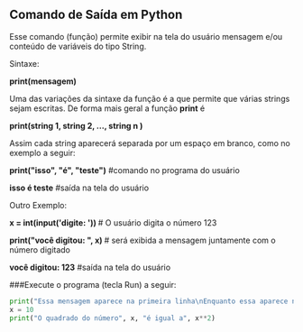 ## Comando de Saída em Python

Esse comando (função) permite exibir na tela do usuário mensagem e/ou conteúdo de variáveis do tipo String. 
<p>Sintaxe:</p>
                <p><b>print(mensagem)</b></p>

Uma das variações da sintaxe da função é a que permite que várias strings sejam escritas. De forma mais geral a função **print** é
                <p><b>print(string 1, string 2, …, string n )</b></p>
Assim cada string aparecerá separada por um espaço em branco, como no exemplo a seguir:
<p><b>
print("isso", "é", "teste")</b> #comando no programa do usuário</p>
<p><b>isso é teste</b>          #saída na tela do usuário</p>

Outro Exemplo:
<p><b>
x = int(input('digite: ')) </b> # O usuário digita o número 123</p>
<p><b>print("você digitou: ", x) </b> # será exibida a mensagem juntamente com o número digitado</p>
<p><b>você digitou: 123</b>          #saída na tela do usuário</p>

###Execute o programa (tecla Run) a seguir:
``` python runnable
print("Essa mensagem aparece na primeira linha\nEnquanto essa aparece na segunda") 
x = 10
print("O quadrado do número", x, "é igual a", x**2)
``` 
